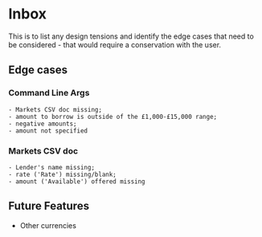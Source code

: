 # Inbox
This is to list any design tensions and identify
the edge cases that need to be considered - that would require a conservation with the user.
 ## Edge cases
   ### Command Line Args
    - Markets CSV doc missing;
    - amount to borrow is outside of the £1,000-£15,000 range;
    - negative amounts;
    - amount not specified

  ### Markets CSV doc
    - Lender's name missing;
    - rate ('Rate') missing/blank;
    - amount ('Available') offered missing

 ## Future Features
- Other currencies
